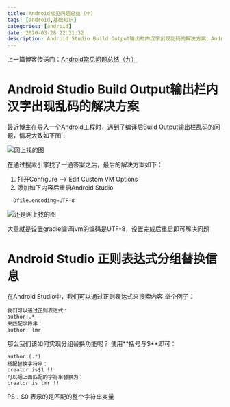 ```yaml
---
title: Android常见问题总结（十）
tags: [android,基础知识]
categories: [android]
date: 2020-03-28 22:31:32
description: Android Studio Build Output输出栏内汉字出现乱码的解决方案、Android Studio 正则表达式分组替换信息
---
```


上一篇博客传送门：[Android常见问题总结（九）](/2019/08/07/Android常见问题总结（九）/)

# Android Studio Build Output输出栏内汉字出现乱码的解决方案

最近博主在导入一个Android工程时，遇到了编译后Build Output输出栏乱码的问题，情况大致如下图：

![网上找的图](1.png)

在通过搜索引擎找了一通答案之后，最后的解决方案如下：

1. 打开Configure —> Edit Custom VM Options
2. 添加如下内容后重启Android Studio
```
 -Dfile.encoding=UTF-8
```

![还是网上找的图](2.png)

大意就是设置gradle编译jvm的编码是UTF-8，设置完成后重启即可解决问题

# Android Studio 正则表达式分组替换信息

在Android Studio中，我们可以通过正则表达式来搜索内容
举个例子：

```
我们可以通过正则表达式：
author:.*
来匹配字符串：
author: lmr
```

那么我们该如何实现分组替换功能呢？
使用**括号与$**即可：
```
author:(.*)
搭配替换字符串：
creator is$1 !!
可以把上面匹配的字符串替换为：
creator is lmr !!
```

PS：$0 表示的是匹配的整个字符串变量